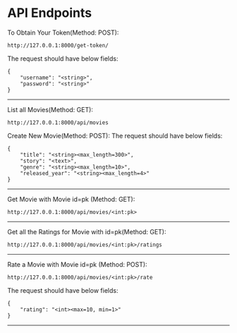 # API Endpoints


To Obtain Your Token(Method: POST):
```
http://127.0.0.1:8000/get-token/
```
The request should have below fields:
```
{
    "username": "<string>",
    "password": "<string>"
}
```
---
List all Movies(Method: GET):  
```
http://127.0.0.1:8000/api/movies
```
Create New Movie(Method: POST):
The request should have below fields:
```
{
    "title": "<string><max_length=300>",
    "story": "<text>",
    "genre": "<string><max_length=10>",
    "released_year": "<string><max_length=4>"
}
```
---
Get Movie with Movie id=pk (Method: GET):
```
http://127.0.0.1:8000/api/movies/<int:pk>
```
---
Get all the Ratings for Movie with id=pk(Method: GET):
```
http://127.0.0.1:8000/api/movies/<int:pk>/ratings
```
---
Rate a Movie with Movie id=pk (Method: POST):
```
http://127.0.0.1:8000/api/movies/<int:pk>/rate
```
The request should have below fields:
```
{
    "rating": "<int><max=10, min=1>"
}
```
---